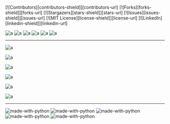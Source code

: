 [![Contributors][contributors-shield]][contributors-url]
[![Forks][forks-shield]][forks-url]
[![Stargazers][stars-shield]][stars-url]
[![Issues][issues-shield]][issues-url]
[![MIT License][license-shield]][license-url]
[![LinkedIn][linkedin-shield]][linkedin-url]





![a](https://img.shields.io/badge/by-pato-8f7)
![a](https://img.shields.io/static/v1?label=by&message=pato&color=78f&style=plastic)
![a](https://img.shields.io/static/v1?label=by&message=pato&color=78f&style=flat)
![a](https://img.shields.io/static/v1?label=by&message=pato&color=78f&style=flat-square)
![a](https://img.shields.io/static/v1?label=by&message=pato&color=78f&style=for-the-badge)
![a](https://img.shields.io/static/v1?label=by&message=pato&color=78f&style=social)

---

![a](https://img.shields.io/badge/by-pato-8f7)

![a](https://img.shields.io/static/v1?label=by&message=pato&color=78f&style=plastic)

![a](https://img.shields.io/static/v1?label=by&message=pato&color=78f&style=flat)

![a](https://img.shields.io/static/v1?label=by&message=pato&color=78f&style=flat-square)

![a](https://img.shields.io/static/v1?label=by&message=pato&color=78f&style=for-the-badge)

![a](https://img.shields.io/static/v1?label=by&message=pato&color=78f&style=social)

---


![made-with-python](https://img.shields.io/badge/Made%20with-Python3-brightgreen)
![made-with-python](https://img.shields.io/static/v1?label=by&message=washuleru&color=f07)
![made-with-python](https://img.shields.io/static/v1?plastic=by&message=washuleru&color=f07)
![made-with-python](https://img.shields.io/static/v1?flast=by&message=washuleru&color=f07)
![made-with-python](https://img.shields.io/static/v1?plastic=by&message=washuleru&color=f07)





